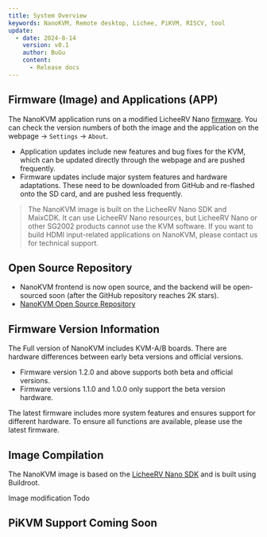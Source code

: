 ```yaml
---
title: System Overview
keywords: NanoKVM, Remote desktop, Lichee, PiKVM, RISCV, tool
update:
  - date: 2024-8-14
    version: v0.1
    author: BuGu
    content:
      - Release docs
---
```


## Firmware (Image) and Applications (APP)

The NanoKVM application runs on a modified LicheeRV Nano [firmware](https://github.com/sipeed/NanoKVM/releases). You can check the version numbers of both the image and the application on the webpage -> `Settings` -> `About`.

+ Application updates include new features and bug fixes for the KVM, which can be updated directly through the webpage and are pushed frequently.
+ Firmware updates include major system features and hardware adaptations. These need to be downloaded from GitHub and re-flashed onto the SD card, and are pushed less frequently.

> The NanoKVM image is built on the LicheeRV Nano SDK and MaixCDK. It can use LicheeRV Nano resources, but LicheeRV Nano or other SG2002 products cannot use the KVM software. If you want to build HDMI input-related applications on NanoKVM, please contact us for technical support.

## Open Source Repository

+ NanoKVM frontend is now open source, and the backend will be open-sourced soon (after the GitHub repository reaches 2K stars).
+ [NanoKVM Open Source Repository](https://github.com/sipeed/NanoKVM)

## Firmware Version Information

The Full version of NanoKVM includes KVM-A/B boards. There are hardware differences between early beta versions and official versions.

+ Firmware version 1.2.0 and above supports both beta and official versions.
+ Firmware versions 1.1.0 and 1.0.0 only support the beta version hardware.

The latest firmware includes more system features and ensures support for different hardware. To ensure all functions are available, please use the latest firmware.

## Image Compilation

The NanoKVM image is based on the [LicheeRV Nano SDK](https://github.com/sipeed/LicheeRV-Nano-Build) and is built using Buildroot.

Image modification Todo

## PiKVM Support Coming Soon